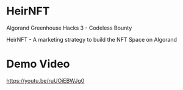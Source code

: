 # HeirNFT
Algorand Greenhouse Hacks 3 - Codeless Bounty

HeirNFT - A marketing strategy to build the NFT Space on Algorand

# Demo Video 

https://youtu.be/ruUOiEBWJg0
